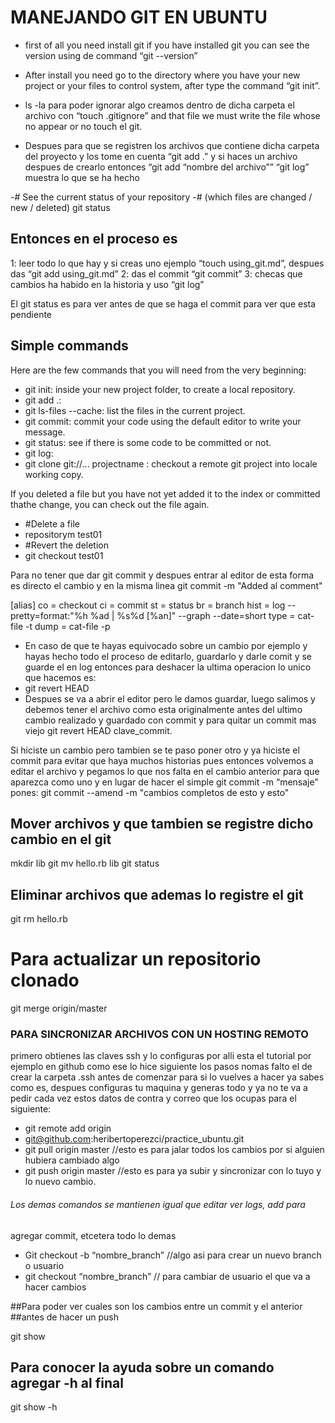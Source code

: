 # MANEJANDO GIT EN UBUNTU

* first of all you need install git if you have installed git you can see
the version using de command “git --version”
* After install you need go to the directory where you have your new
project or your files to control system, after type the command “git
init”.
* ls -la
para poder ignorar algo creamos dentro de dicha carpeta el archivo con
“touch .gitignore” and that file we must write the file whose no appear
or no touch el git.

* Despues para que se registren los archivos que contiene dicha carpeta
del proyecto y los tome en cuenta
“git add .”
y si haces un archivo despues de crearlo entonces 
“git add “nombre del archivo””
“git log” muestra lo que se ha hecho

-# See the current status of your repository 
-# (which files are changed / new / deleted)
git status

## Entonces en el proceso es 
1: leer todo lo que hay y si creas uno ejemplo “touch using_git.md”,
despues das “git add using_git.md”
2: das el commit “git commit”
3: checas que cambios ha habido en la historia y uso “git log”

El git status es para ver antes de que se haga el commit para ver que
esta pendiente 

## Simple commands
Here are the few commands that you will need from the very beginning:
* git init: inside your new project folder, to create a local repository.
* git add .:
* git ls-files --cache: list the files in the current project.
* git commit: commit your code using the default editor to write your
message.
* git status: see if there is some code to be committed or not.
* git log:
* git clone git://... projectname : checkout a remote git project into
locale working copy.

If you deleted a file but you have not yet added it to the index or
committed thathe change, you can check out the file again. 


* #Delete a file
* repositorym test01
* #Revert the deletion
* git checkout test01

Para no tener que dar git commit y despues entrar al editor de esta
forma es directo el cambio y en la misma linea
git commit -m "Added al comment"

[alias]
  co = checkout
  ci = commit
  st = status
  br = branch
  hist = log --pretty=format:\"%h %ad | %s%d [%an]\" --graph
--date=short
  type = cat-file -t
  dump = cat-file -p

* En caso de que te hayas equivocado sobre un cambio por ejemplo y hayas
hecho todo el proceso de editarlo, guardarlo y darle comit y se guarde
el en log entonces para deshacer la ultima operacion lo unico que
hacemos es:
* git revert HEAD
* Despues se va a abrir el editor pero le damos guardar, luego salimos y
debemos tener el archivo como esta originalmente antes del ultimo cambio
realizado y guardado con commit
 y para quitar un commit mas viejo 
git revert HEAD clave_commit.

Si hiciste un cambio pero tambien se te paso poner otro y ya hiciste el
commit para evitar que haya muchos historias pues entonces volvemos a
editar el archivo y pegamos lo que nos falta en el cambio anterior para
que aparezca como uno y en lugar de hacer el simple git commit -m
“mensaje” pones:
git commit --amend -m "cambios completos de esto y esto"

## Mover archivos y que tambien se registre dicho cambio en el git
mkdir lib
git mv hello.rb lib
git status

## Eliminar archivos que ademas lo registre el git
git rm hello.rb

# Para actualizar un repositorio clonado 
git merge origin/master

### PARA SINCRONIZAR ARCHIVOS CON UN HOSTING REMOTO

primero obtienes las claves ssh y lo configuras por alli esta el
tutorial por ejemplo en github como ese lo hice siguiente los pasos
nomas falto el de crear la carpeta .ssh antes de comenzar para si lo
vuelves a hacer ya sabes como es, despues configuras tu maquina y
generas todo y ya no te va a pedir cada vez estos datos de contra y
correo que los ocupas para el siguiente:

* git remote add origin
* git@github.com:heribertoperezci/practice_ubuntu.git
* git pull origin master //esto es para jalar todos los cambios por si
alguien hubiera cambiado algo
* git push origin master //esto es para ya subir y sincronizar con lo tuyo
y lo nuevo cambio.

###### Los demas comandos se mantienen igual que editar ver logs, add para
agregar commit, etcetera todo lo demas

* Git checkout -b “nombre_branch” //algo asi para crear un nuevo branch o
usuario 
* git checkout “nombre_branch” // para cambiar de usuario el que va a
hacer cambios


##Para poder ver cuales son los cambios entre un commit y el anterior
##antes de hacer un push

git show

## Para conocer la ayuda sobre un comando agregar -h al final
git show -h
